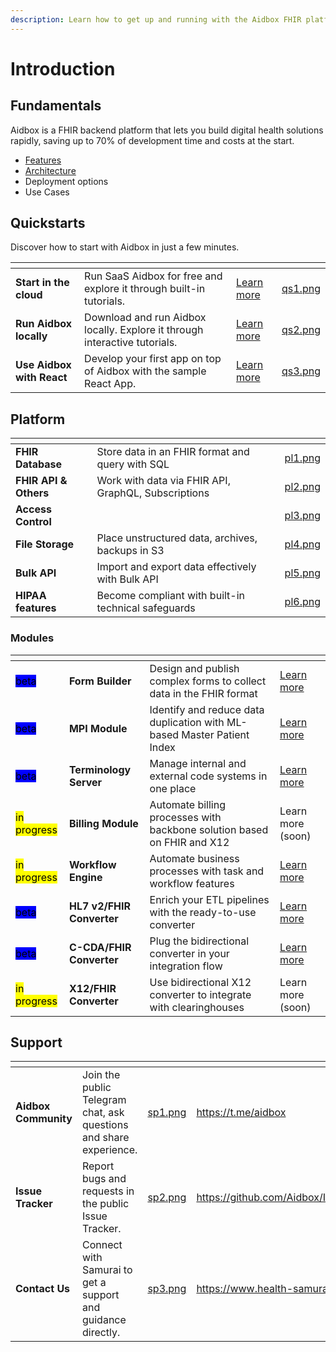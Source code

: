 ```yaml
---
description: Learn how to get up and running with the Aidbox FHIR platform.
---
```


# Introduction

## Fundamentals

Aidbox is a FHIR backend platform that lets you build digital health solutions rapidly, saving up to 70% of development time and costs at the start.

* [Features](broken-reference)
* [Architecture](broken-reference)
* Deployment options
* Use Cases



## Quickstarts

Discover how to start with Aidbox in just a few minutes.

<table data-view="cards"><thead><tr><th></th><th></th><th></th><th data-hidden data-card-cover data-type="files"></th></tr></thead><tbody><tr><td><strong>Start in the cloud</strong></td><td>Run SaaS Aidbox for free and explore it through built-in tutorials.</td><td><a href="getting-started-1/run-aidbox/run-aidbox-as-a-saas/aidbox-as-a-saas-on-aws.md">Learn more</a></td><td><a href=".gitbook/assets/qs1.png">qs1.png</a></td></tr><tr><td><strong>Run Aidbox locally</strong></td><td>Download and run Aidbox locally. Explore it through interactive tutorials.</td><td><a href="getting-started-1/run-aidbox/run-aidbox-locally-with-docker.md">Learn more</a></td><td><a href=".gitbook/assets/qs2.png">qs2.png</a></td></tr><tr><td><strong>Use Aidbox with React</strong></td><td>Develop your first app on top of Aidbox with the sample React App.</td><td><a href="getting-started/use-aidbox-with-react.md">Learn more</a></td><td><a href=".gitbook/assets/qs3.png">qs3.png</a></td></tr></tbody></table>



## Platform

<table data-view="cards"><thead><tr><th></th><th></th><th data-hidden data-card-cover data-type="files"></th></tr></thead><tbody><tr><td><strong>FHIR Database</strong></td><td>Store data in an FHIR format and query with SQL</td><td><a href=".gitbook/assets/pl1.png">pl1.png</a></td></tr><tr><td><strong>FHIR API &#x26; Others</strong></td><td>Work with data via FHIR API, GraphQL, Subscriptions</td><td><a href=".gitbook/assets/pl2.png">pl2.png</a></td></tr><tr><td><strong>Access Control</strong></td><td></td><td><a href=".gitbook/assets/pl3.png">pl3.png</a></td></tr><tr><td><strong>File Storage</strong></td><td>Place unstructured data, archives, backups in S3</td><td><a href=".gitbook/assets/pl4.png">pl4.png</a></td></tr><tr><td><strong>Bulk API</strong></td><td>Import and export data effectively with Bulk API</td><td><a href=".gitbook/assets/pl5.png">pl5.png</a></td></tr><tr><td><strong>HIPAA features</strong></td><td>Become compliant with built-in technical safeguards</td><td><a href=".gitbook/assets/pl6.png">pl6.png</a></td></tr></tbody></table>

### Modules

<table data-view="cards"><thead><tr><th></th><th></th><th></th><th></th></tr></thead><tbody><tr><td> <mark style="background-color:blue;">beta</mark> </td><td><strong>Form Builder</strong></td><td>Design and publish complex forms to collect data in the FHIR format</td><td><a href="modules-1/aidbox-forms.md">Learn more</a></td></tr><tr><td> <mark style="background-color:blue;">beta</mark> </td><td><strong>MPI Module</strong></td><td>Identify and reduce data duplication with ML-based Master Patient Index</td><td><a href="modules-1/mdm/">Learn more</a></td></tr><tr><td> <mark style="background-color:blue;">beta</mark> </td><td><strong>Terminology Server</strong></td><td>Manage internal and external code systems in one place</td><td><a href="broken-reference">Learn more</a></td></tr><tr><td> <mark style="background-color:yellow;">in progress</mark> </td><td><strong>Billing Module</strong></td><td>Automate billing processes  with backbone solution based on FHIR and X12</td><td>Learn more (soon)</td></tr><tr><td> <mark style="background-color:yellow;">in progress</mark> </td><td><strong>Workflow Engine</strong></td><td>Automate business processes with task and workflow features</td><td><a href="broken-reference">Learn more</a></td></tr><tr><td> <mark style="background-color:blue;">beta</mark> </td><td><strong>HL7 v2/FHIR Converter</strong></td><td>Enrich your ETL pipelines with the ready-to-use converter</td><td><a href="modules-1/integration-toolkit/hl7-v2-integration.md">Learn more</a></td></tr><tr><td> <mark style="background-color:blue;">beta</mark> </td><td><strong>C-CDA/FHIR Converter</strong></td><td>Plug the bidirectional converter in your integration flow</td><td><a href="broken-reference">Learn more</a></td></tr><tr><td> <mark style="background-color:yellow;">in progress</mark> </td><td><strong>X12/FHIR Converter</strong></td><td>Use bidirectional X12 converter to integrate with clearinghouses</td><td>Learn more (soon)</td></tr></tbody></table>



## Support

<table data-view="cards"><thead><tr><th></th><th></th><th data-hidden data-card-cover data-type="files"></th><th data-hidden data-card-target data-type="content-ref"></th></tr></thead><tbody><tr><td><strong>Aidbox Community</strong></td><td>Join the public Telegram chat, ask questions and share experience.</td><td><a href=".gitbook/assets/sp1.png">sp1.png</a></td><td><a href="https://t.me/aidbox">https://t.me/aidbox</a></td></tr><tr><td><strong>Issue Tracker</strong></td><td>Report bugs and requests in the public Issue Tracker.</td><td><a href=".gitbook/assets/sp2.png">sp2.png</a></td><td><a href="https://github.com/Aidbox/Issues/issues">https://github.com/Aidbox/Issues/issues</a></td></tr><tr><td><strong>Contact Us</strong></td><td>Connect with Samurai to get a support and guidance directly.</td><td><a href=".gitbook/assets/sp3.png">sp3.png</a></td><td><a href="https://www.health-samurai.io/contacts">https://www.health-samurai.io/contacts</a></td></tr></tbody></table>
